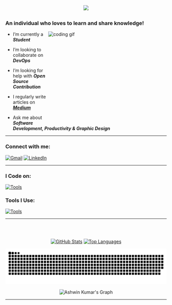 <br />

<h1 align="center">
    <img src="https://readme-typing-svg.herokuapp.com/?font=Playwrite+DE+VA&&size=35&center=true&vCenter=true&width=500&height=70&duration=2000&pause=1000&color=F7F7F7&lines=Hey+Devs!+👋🏼+;+I'm+Ashwin+Kumar+%F0%9F%96%A4" />
</h1>
 

<h3 align="left">An individual who loves to learn and share knowledge!</h3>

<img align="right" width="370" height="290" src="https://i.pinimg.com/originals/16/69/e5/1669e57761ccc67fa5e31a09a54764d0.gif" alt="coding gif">


-  I’m currently a **_Student_**

-  I’m looking to collaborate on **_DevOps_**

-  I’m looking for help with **_Open Source Contribution_**

- I regularly write articles on **_[Medium](https://medium.com/@ItzAshOffcl)_**

-  Ask me about **_Software Development, Productivity & Graphic Design_**

<hr>
<h3 align="left">Connect with me:</h3>
<p align="left">

<a href="mailto:ashwinkumar11203@gmail.com"><img src="https://ziadoua.github.io/m3-Markdown-Badges/badges/Gmail/gmail1.svg" alt="Gmail"></a>
<a href="https://linkedin.com/in/itzashoffcl" target="_blank"><img src="https://ziadoua.github.io/m3-Markdown-Badges/badges/LinkedIn/linkedin1.svg" alt="LinkedIn"></a>


</p>
<hr>

<h3 align="left">I Code on:</h3>

<div align='left'>
    

[![Tools](https://skillicons.dev/icons?i=java,python,c,js,nodejs,express,html,css,angular,react,tailwind,mongodb,mysql,firebase&perline=7)](https://github.com/ItzAshOffcl/ItzAshOffcl)

</div>
<h3 align="left">Tools I Use:</h3>


<div align='left'>
  
[![Tools](https://skillicons.dev/icons?i=git,github,docker,postman,vscode,notion,photoshop,figma)](https://github.com/ItzAshOffcl/ItzAshOffcl)


---
</br>
</br>

<div align="center">

<a href="https://github.com/itzashoffcl"><img alt="GitHub Stats" src="https://github-readme-stats.vercel.app/api?username=itzashoffcl&theme=github_dark&show_icons=true&icon_color=4c8eda&line_height=28&rank_icon=github"></a>
<a href="https://github.com/itzashoffcl"><img alt="Top Languages" src="https://github-readme-stats.vercel.app/api/top-langs?username=itzashoffcl&show_icons=true&locale=en&layout=donut&theme=github_dark"></a>

<picture>
  <source media="(prefers-color-scheme: dark)" srcset="https://raw.githubusercontent.com/platane/platane/output/github-contribution-grid-snake-dark.svg">
  <source media="(prefers-color-scheme: light)" srcset="https://raw.githubusercontent.com/platane/platane/output/github-contribution-grid-snake.svg">
  <img alt="github contribution grid snake animation" src="https://raw.githubusercontent.com/platane/platane/output/github-contribution-grid-snake.svg">
</picture>


![Ashwin Kumar's Graph](https://github-readme-activity-graph.vercel.app/graph?username=itzashoffcl&custom_title=%20Ashwin%20Kumar's%20GitHub%20Activity%20Graph&bg_color=0D1117&color=4c8eda&line=4c8eda&point=4c8eda&area_color=90c4ff&area=true&radius=16)


<hr>
</div>
